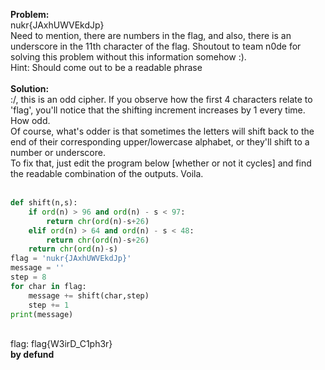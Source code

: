 <b>Problem:</b><br>
nukr{JAxhUWVEkdJp}<br>
Need to mention, there are numbers in the flag, and also, there is an underscore in the 11th character of the flag. Shoutout to 
team n0de for solving this problem without this information somehow :).<br>
Hint: Should come out to be a readable phrase<br><br>
<b>Solution:</b><br>
:/, this is an odd cipher. If you observe how the first 4 characters relate to 'flag', you'll notice that the shifting increment increases by 1 every time. How odd.<br>
Of course, what's odder is that sometimes the letters will shift back to the end of their corresponding upper/lowercase alphabet, or they'll shift to a number or underscore.<br>
To fix that, just edit the program below [whether or not it cycles] and find the readable combination of the outputs. Voila.<br><br>
```python
def shift(n,s):
	if ord(n) > 96 and ord(n) - s < 97:
		return chr(ord(n)-s+26)
	elif ord(n) > 64 and ord(n) - s < 48:
		return chr(ord(n)-s+26)
	return chr(ord(n)-s)
flag = 'nukr{JAxhUWVEkdJp}'
message = ''
step = 8
for char in flag:
	message += shift(char,step)
	step += 1
print(message)
```
<br>
flag: flag{W3irD_C1ph3r}<br>
<b>by defund

